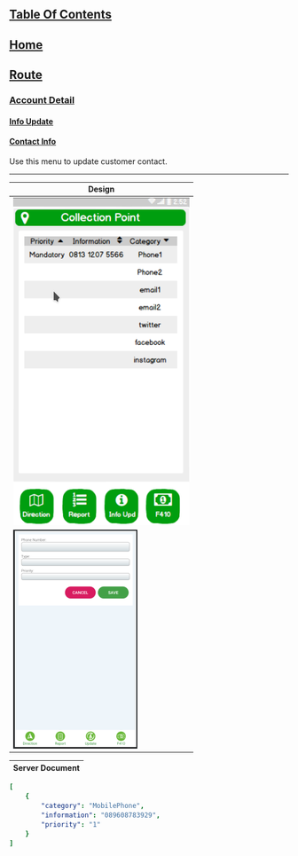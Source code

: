 ## [Table Of Contents](https://github.com/diohlicious/collection-management-app/blob/master/Doc/Table-Of-Contents.md)
## [Home](https://github.com/diohlicious/collection-management-app/blob/master/Doc/menu.md)
## [Route](https://github.com/diohlicious/collection-management-app/blob/master/Doc/Route.md)
### [Account Detail](https://github.com/diohlicious/collection-management-app/blob/master/Doc/Route/Account-Detail.md)
#### [Info Update](https://github.com/diohlicious/collection-management-app/blob/master/Doc/Route/Info-Upd.md)
#### [Contact Info](Contact-Info.md)
Use this menu to update customer contact.
___
|Design
|--|
|![alt text](https://github.com/diohlicious/collection-management-app/blob/master/Doc/Images/Screenshot_20200822_140419.png "Contact Information List")
|![alt text](https://github.com/diohlicious/collection-management-app/blob/master/Doc/Images/Screenshot_20200822_142351.png "Contact Information Add")

|Server Document
|--|
```yaml
[
    {
        "category": "MobilePhone",
        "information": "089608783929",
        "priority": "1"
    }
]
```

